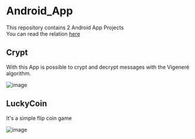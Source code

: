 # Android_App
This repository contains 2 Android App Projects  
You can read the relation [here](Relazione.pdf)  

## Crypt
With this App is possible to crypt and decrypt messages with the Vigeneré algorithm.  
  
![image](https://github.com/Ruy41321/Android_App/assets/100509825/6997e63f-ce91-4bed-940b-7027082d8b43)

## LuckyCoin
It's a simple flip coin game  
  
![image](https://github.com/Ruy41321/Android_App/assets/100509825/98a84d3f-3166-41b8-83ca-a61eb8314003)
